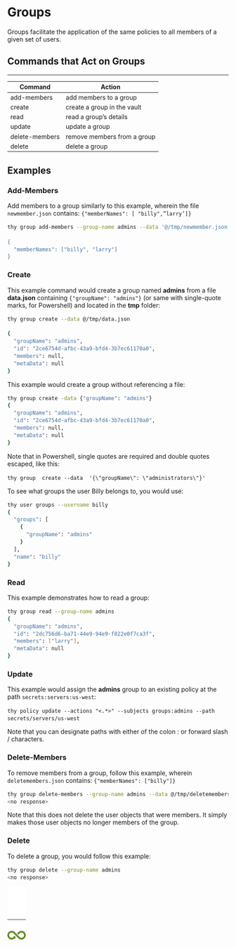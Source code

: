 ﻿[title]: # (Groups)
[tags]: # (DevOps Secrets Vault,DSV,)
[priority]: # (1825)

# Groups

Groups facilitate the application of the same policies to all members of a given set of users.

## Commands that Act on Groups
  
---
  
| Command        | Action                         |
| -------------- | ------------------------------ |
| add-members    | add members to a group         |
| create         | create a group in the vault    |
| read           | read a group’s details         |
| update         | update a group                 |
| delete-members | remove members from a group    |
| delete         | delete a group                 |

## Examples

### Add-Members

Add members to a group similarly to this example, wherein the file `newmember.json` contains: `{"memberNames": [ "billy",”larry’]}`

```bash
thy group add-members --group-name admins --data '@/tmp/newmember.json

{
  "memberNames": ["billy", "larry"]
}
```

### Create

This example command would create a group named **admins** from a file **data.json** containing `{"groupName": "admins"}` (or same with single-quote marks, for Powershell) and located in the **tmp** folder:

```bash
thy group create --data @/tmp/data.json

{
  "groupName": "admins",
  "id": "2ce6754d-afbc-43a9-bfd4-3b7ec61170a0",
  "members": null,
  "metaData": null
}
```

This example would create a group without referencing a file:

```bash
thy group create -data {"groupName": "admins"} 
{
  "groupName": "admins",
  "id": "2ce6754d-afbc-43a9-bfd4-3b7ec61170a0",
  "members": null,
  "metaData": null
}
```

Note that in Powershell, single quotes are required and double quotes escaped, like this:

`thy group  create --data  '{\"groupName\": \"administrators\"}'`


To see what groups the user Billy belongs to, you would use:

```bash
thy user groups --username billy
{
  "groups": [
    {
      "groupName": "admins"
    }
  ],
  "name": "billy"
}
```

### Read

This example demonstrates how to read a group:

```bash
thy group read --group-name admins
{
  "groupName": "admins",
  "id": "2dc756d6-ba71-44e9-94e9-f822e0f7ca3f",
  "members": ["larry"],
  "metaData": null
}
```

### Update

This example would assign the **admins** group to an existing policy at the path `secrets:servers:us-west`:

`thy policy update --actions "<.*>" --subjects groups:admins --path secrets/servers/us-west`

Note that you can designate paths with either of the colon : or forward slash / characters.

### Delete-Members

To remove members from a group, follow this example, wherein `deletemembers.json` contains: `{"memberNames": ["billy"]}`

```bash
thy group delete-members --group-name admins --data @/tmp/deletemembers.json` 
<no response>
```

Note that this does not delete the user objects that were members. It simply makes those user objects no longer members of the group.

### Delete

To delete a group, you would follow this example:

```bash
thy group delete --group-name admins
<no response>
```

![Article End](../dsv-bug.png)

  

